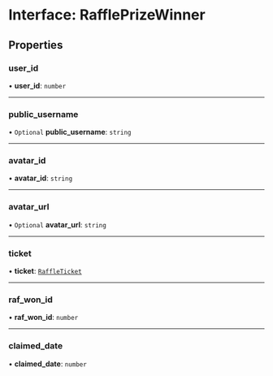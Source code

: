 # Interface: RafflePrizeWinner

## Properties

### user\_id

• **user\_id**: `number`

___

### public\_username

• `Optional` **public\_username**: `string`

___

### avatar\_id

• **avatar\_id**: `string`

___

### avatar\_url

• `Optional` **avatar\_url**: `string`

___

### ticket

• **ticket**: [`RaffleTicket`](RaffleTicket.md)

___

### raf\_won\_id

• **raf\_won\_id**: `number`

___

### claimed\_date

• **claimed\_date**: `number`
